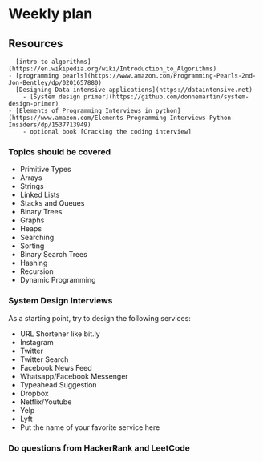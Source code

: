 # Weekly plan

## Resources
    - [intro to algorithms](https://en.wikipedia.org/wiki/Introduction_to_Algorithms)
    - [programming pearls](https://www.amazon.com/Programming-Pearls-2nd-Jon-Bentley/dp/0201657880)
    - [Designing Data-intensive applications](https://dataintensive.net)
        - [System design primer](https://github.com/donnemartin/system-design-primer)
    - [Elements of Programming Interviews in python](https://www.amazon.com/Elements-Programming-Interviews-Python-Insiders/dp/1537713949)
        - optional book [Cracking the coding interview]
### Topics should be covered

- Primitive Types
- Arrays
- Strings
- Linked Lists
- Stacks and Queues
- Binary Trees
- Graphs
- Heaps
- Searching
- Sorting
- Binary Search Trees
- Hashing
- Recursion
- Dynamic Programming


### System Design Interviews

As a starting point, try to design the following services:

- URL Shortener like bit.ly
- Instagram
- Twitter
- Twitter Search
- Facebook News Feed
- Whatsapp/Facebook Messenger
- Typeahead Suggestion
- Dropbox
- Netflix/Youtube
- Yelp
- Lyft
- Put the name of your favorite service here


### Do questions from HackerRank and LeetCode